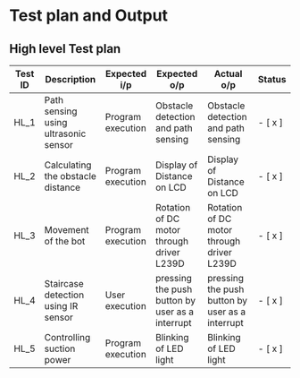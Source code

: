 # Test plan and Output
## High level Test plan

| Test ID | Description | Expected i/p | Expected o/p | Actual o/p | Status |
| --- | --- | --- | --- | --- | --- |
| HL_1 | Path sensing using ultrasonic sensor | Program execution | Obstacle detection and path sensing | Obstacle detection and path sensing | - [ x ] |
| HL_2 | Calculating the obstacle distance | Program execution | Display of Distance on LCD | Display of Distance on LCD | - [ x ] |
| HL_3 | Movement of the bot | Program execution | Rotation of DC motor through driver L239D |  Rotation of DC motor through driver L239D | - [ x ] |
| HL_4 | Staircase detection using IR sensor | User execution | pressing the push button by user as a interrupt | pressing the push button by user as a interrupt | - [ x ] |
| HL_5 | Controlling suction power | Program execution | Blinking of LED light | Blinking of LED light | - [ x ] |
